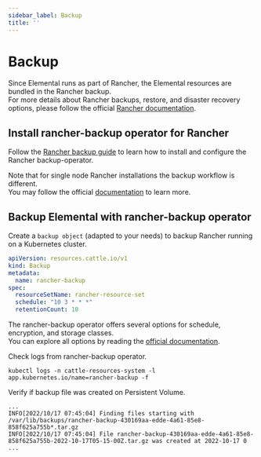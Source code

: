 ```yaml
---
sidebar_label: Backup
title: ''
---
```


<head>
  <link rel="canonical" href="https://elemental.docs.rancher.com/backup"/>
</head>

# Backup

Since Elemental runs as part of Rancher, the Elemental resources are bundled in the Rancher backup.  
For more details about Rancher backups, restore, and disaster recovery options, please follow the official [Rancher documentation](https://ranchermanager.docs.rancher.com/pages-for-subheaders/backup-restore-configuration).

## Install rancher-backup operator for Rancher

Follow the [Rancher backup guide](https://docs.ranchermanager.rancher.io/how-to-guides/new-user-guides/backup-restore-and-disaster-recovery/back-up-rancher) to learn how to install and configure the Rancher backup-operator.  

Note that for single node Rancher installations the backup workflow is different.  
You may follow the official [documentation](https://ranchermanager.docs.rancher.com/v2.6/how-to-guides/new-user-guides/backup-restore-and-disaster-recovery/back-up-docker-installed-rancher) to learn more.

## Backup Elemental with rancher-backup operator

Create a `backup object` (adapted to your needs) to backup Rancher running on a Kubernetes cluster.  

```yaml showLineNumbers
apiVersion: resources.cattle.io/v1
kind: Backup
metadata:
  name: rancher-backup
spec:
  resourceSetName: rancher-resource-set
  schedule: "10 3 * * *"
  retentionCount: 10
```

The rancher-backup operator offers several options for schedule, encryption, and storage classes.  
You can explore all options by reading the [official documentation](https://ranchermanager.docs.rancher.com/reference-guides/backup-restore-configuration/backup-configuration).

Check logs from rancher-backup operator.

```shell showLineNumbers
kubectl logs -n cattle-resources-system -l app.kubernetes.io/name=rancher-backup -f
```

Verify if backup file was created on Persistent Volume.

```shell showLineNumbers
...
INFO[2022/10/17 07:45:04] Finding files starting with /var/lib/backups/rancher-backup-430169aa-edde-4a61-85e8-858f625a755b*.tar.gz 
INFO[2022/10/17 07:45:04] File rancher-backup-430169aa-edde-4a61-85e8-858f625a755b-2022-10-17T05-15-00Z.tar.gz was created at 2022-10-17 0
...
```
